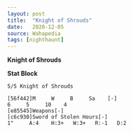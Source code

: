 ```yaml
---
layout: post
title:  "Knight of Shrouds"
date:   2020-12-05
source: Wahapedia
tags: [nighthaunt]
---
```


**Knight of Shrouds**

**Stat Block**
```
5/5 Knight of Shrouds
```

```
[56f442]M     W     B     Sa    [-]
6     5     10    4     
[e85545]Weapons[-]
[c6c930]Sword of Stolen Hours[-]
1"     A:4    H:3+   W:3+   R:-1   D:2   
```


